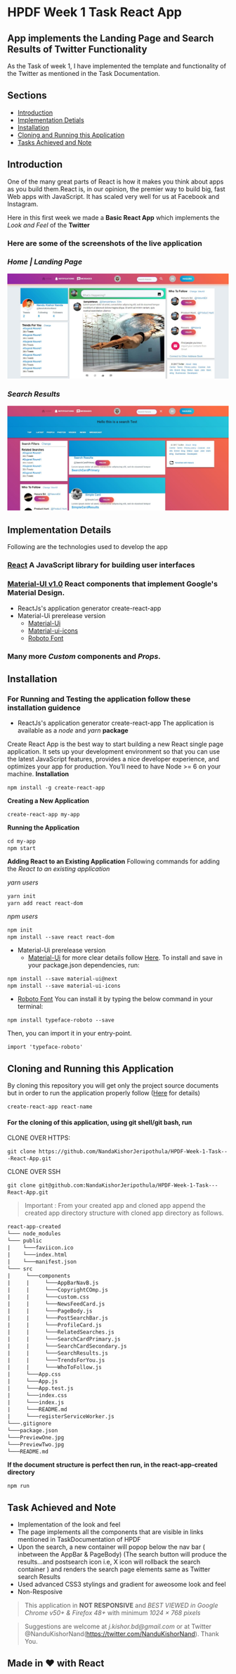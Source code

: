 # HPDF Week 1 Task React App
## App implements the Landing Page and Search Results of Twitter Functionality 
As the Task of week 1, I have implemented the template and functionality of the Twitter as mentioned in the Task Documentation.

## Sections 
* [Introduction](#introduction)
* [Implementation Detials](#implementation-details)
* [Installation](#installation)
* [Cloning and Running this Application](#cloning-and-running-this-application)
* [Tasks Achieved and Note ](#task-achieved-and-note)

## Introduction
One of the many great parts of React is how it makes you think about apps as you build them.React is, in our opinion, the premier way to build big, fast Web apps with JavaScript. It has scaled very well for us at Facebook and Instagram. 

Here in this first week we made a **Basic React App** which implements the *Look and Feel* of the **Twitter** 

### Here are some of the **screenshots** of the live application
### _Home | Landing Page_
[pic-1]:https://github.com/NandaKishorJeripothula/HPDF-Week-1-Task---React-App/blob/master/PreviewOne.JPG
[pic-2]:https://github.com/NandaKishorJeripothula/HPDF-Week-1-Task---React-App/blob/master/PreviewTwo.JPG
![Alt text][pic-1]
### _Search Results_
![Alt text][pic-2]

## Implementation Details
 Following are the technologies used to develop the app
### [React](https://reactjs.org) A JavaScript library for building user interfaces
### [Material-UI v1.0](https://material-ui-next.com) React components that implement Google's Material Design.

- ReactJs's application generator create-react-app
- Material-Ui prerelease version 
    - [Material-Ui](https://www.npmjs.org/package/material-ui)
    - [Material-ui-icons](https://material.io/icons/)
    - [Roboto Font](https://fonts.google.com/specimen/Roboto)
### Many more *Custom* components and *Props*.
## Installation
###    For Running and Testing the application follow these installation guidence

- ReactJs's application generator create-react-app
    The application is available as a _node_ and _yarn_
     **package**

     
Create React App is the best way to start building a new React single page application. It sets up your development environment so that you can use the latest JavaScript features, provides a nice developer experience, and optimizes your app for production. You’ll need to have Node >= 6 on your machine.
**Installation**
```
npm install -g create-react-app
```

**Creating a New Application**
```
create-react-app my-app
```

**Running the Application**
```
cd my-app
npm start
```
**Adding React to an Existing Application**
    Following commands for adding the _React to an existing application_
    
_yarn users_
```
yarn init
yarn add react react-dom
```
_npm users_

```
npm init
npm install --save react react-dom
```
    
- Material-Ui prerelease version 
    - [Material-Ui](https://www.npmjs.org/package/material-ui)
    for more clear details follow [Here](https://material-ui-next.com/getting-started/installation/).
To install and save in your package.json dependencies, run:

```
npm install --save material-ui@next
npm install --save material-ui-icons
```
   
- [Roboto Font](https://fonts.google.com/specimen/Roboto)
    You can install it by typing the below command in your terminal:
```
npm install typeface-roboto --save
```
Then, you can import it in your entry-point.

```
import 'typeface-roboto'
```

## Cloning and Running this Application

By cloning this repository you will get only the project source documents but in order to run the application properly 
follow ([Here]((#installation)) for details) 
```
create-react-app react-name
```

#### For the cloning of this application, using git shell/git bash, run 
CLONE OVER HTTPS:
```
git clone https://github.com/NandaKishorJeripothula/HPDF-Week-1-Task---React-App.git
```
CLONE OVER SSH
```
git clone git@github.com:NandaKishorJeripothula/HPDF-Week-1-Task---React-App.git
```
>Important : From your created app and cloned app append the  created app directory structure with cloned app directory as follows.
```
react-app-created
└─── node_modules
└─── public
|    └───faviicon.ico
|    └───index.html
|    └───manifest.json
└─── src
|     └───components
|     |     └───AppBarNavB.js
|     |     └───CopyrightCOmp.js
|     |     └───custom.css
|     |     └───NewsFeedCard.js
|     |     └───PageBody.js
|     |     └───PostSearchBar.js
|     |     └───ProfileCard.js
|     |     └───RelatedSearches.js
|     |     └───SearchCardPrimary.js
|     |     └───SearchCardSecondary.js
|     |     └───SearchResults.js
|     |     └───TrendsForYou.js
|     |     └───WhoToFollow.js
|     └───App.css
|     └───App.js 
|     └───App.test.js
|     └───index.css
|     └───index.js
|     └───README.md 
|     └───registerServiceWorker.js    
└───.gitignore
└───package.json
└───PreviewOne.jpg
└───PreviewTwo.jpg
└───README.md     
```

**If the document structure is perfect then run, in the react-app-created directory**
```
npm run 
```

## Task Achieved and Note 

- Implementation of the look and feel
- The page implements all the components that are visible in links mentioned in TaskDocumentation of HPDF
- Upon the search, a new container will popop below the nav bar ( inbetween the AppBar & PageBody) (The search button will produce the results...and postsearch icon i.e, X icon will rollback the search container ) and renders the search page elements same as Twitter search Results
- Used advanced CSS3 stylings and gradient for aweosome look and feel
- Non-Resposive
>This application in **NOT RESPONSIVE** and _BEST VIEWED in Google Chrome v50+ & Firefox 48+_ with minimum _1024 × 768 pixels_


>Suggestions are welcome at _j.kishor.bd@gmail.com_ or at Twitter @NanduKishorNand(https://twitter.com/NanduKishorNand). Thank You. 


## Made in    :heart:     with React 